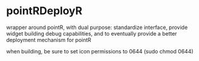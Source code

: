 # pointRDeployR
wrapper around pointR, with dual purpose: standardize interface, provide widget building debug capabilities, and to eventually provide a better deployment mechanism for pointR


when building, be sure to set icon permissions to 0644 (sudo chmod 0644)
